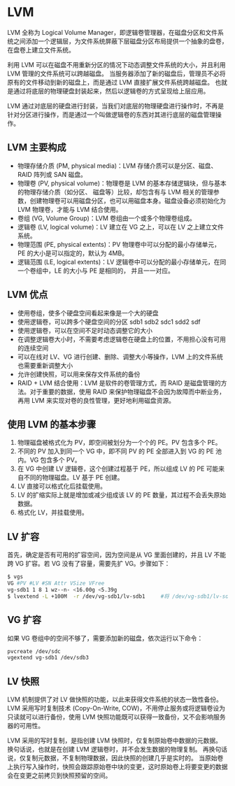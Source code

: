 # LVM

LVM 全称为 Logical Volume Manager，即逻辑卷管理器，在磁盘分区和文件系统之间添加一个逻辑层，为文件系统屏蔽下层磁盘分区布局提供一个抽象的盘卷，在盘卷上建立文件系统。

利用 LVM 可以在磁盘不用重新分区的情况下动态调整文件系统的大小，并且利用 LVM 管理的文件系统可以跨越磁盘。
当服务器添加了新的磁盘后，管理员不必将原有的文件移动到新的磁盘上，而是通过 LVM 直接扩展文件系统跨越磁盘。
也就是通过将底层的物理硬盘封装起来，然后以逻辑卷的方式呈现给上层应用。

LVM 通过对底层的硬盘进行封装，当我们对底层的物理硬盘进行操作时，不再是针对分区进行操作，而是通过一个叫做逻辑卷的东西对其进行底层的磁盘管理操作。

## LVM 主要构成

- 物理存储介质 (PM, physical media)：LVM 存储介质可以是分区、磁盘、RAID 阵列或 SAN 磁盘。
- 物理卷 (PV, physical volume)：物理卷是 LVM 的基本存储逻辑块，但与基本的物理存储介质（如分区、 磁盘等）比较，却包含有与 LVM 相关的管理参数，创建物理卷可以用磁盘分区，也可以用磁盘本身。磁盘设备必须初始化为 LVM 物理卷，才能与 LVM 结合使用。
- 卷组 (VG, Volume Group)：LVM 卷组由一个或多个物理卷组成。
- 逻辑卷 (LV, logical volume)：LV 建立在 VG 之上，可以在 LV 之上建立文件系统。
- 物理范围 (PE, physical extents)：PV 物理卷中可以分配的最小存储单元，PE 的大小是可以指定的，默认为 4MB。
- 逻辑范围 (LE, logical extents)：LV 逻辑卷中可以分配的最小存储单元，在同一个卷组中，LE 的大小与 PE 是相同的， 并且一一对应。

## LVM 优点

- 使用卷组，使多个硬盘空间看起来像是一个大的硬盘
- 使用逻辑卷，可以跨多个硬盘空间的分区 sdb1 sdb2 sdc1 sdd2 sdf
- 使用逻辑卷，可以在空间不足时动态调整它的大小
- 在调整逻辑卷大小时，不需要考虑逻辑卷在硬盘上的位置，不用担心没有可用的连续空间
- 可以在线对 LV、VG 进行创建、删除、调整大小等操作，LVM 上的文件系统也需要重新调整大小
- 允许创建快照，可以用来保存文件系统的备份
- RAID + LVM 结合使用：LVM 是软件的卷管理方式，而 RAID 是磁盘管理的方法。对于重要的数据，使用 RAID 来保护物理磁盘不会因为故障而中断业务，再用 LVM 来实现对卷的良性管理，更好地利用磁盘资源。

## 使用 LVM 的基本步骤

1. 物理磁盘被格式化为 PV，即空间被划分为一个个的 PE。PV 包含多个 PE。
2. 不同的 PV 加入到同一个 VG 中，即不同 PV 的 PE 全部进入到 VG 的 PE 池内。VG 包含多个 PV。
3. 在 VG 中创建 LV 逻辑卷，这个创建过程基于 PE，所以组成 LV 的 PE 可能来自不同的物理磁盘。LV 基于 PE 创建。
4. LV 直接可以格式化后挂载使用。
5. LV 的扩缩实际上就是增加或减少组成该 LV 的 PE 数量，其过程不会丢失原始数据。
6. 格式化 LV，并挂载使用。

## LV 扩容

首先，确定是否有可用的扩容空间，因为空间是从 VG 里面创建的，并且 LV 不能跨 VG 扩容。若 VG 没有了容量，需要先扩 VG。步骤如下：

```bash
$ vgs
VG #PV #LV #SN Attr VSize VFree
vg-sdb1 1 8 1 wz--n- <16.00g <5.39g
$ lvextend -L +100M  -r /dev/vg-sdb1/lv-sdb1     #将 /dev/vg-sdb1/lv-sdb 扩容 100M
```

## VG 扩容

如果 VG 卷组中的空间不够了，需要添加新的磁盘，依次运行以下命令：

```bash
pvcreate /dev/sdc
vgextend vg-sdb1 /dev/sdb3
```

## LV 快照

LVM 机制提供了对 LV 做快照的功能，以此来获得文件系统的状态一致性备份。
LVM 采用写时复制技术 (Copy-On-Write, COW)，不用停止服务或将逻辑卷设为只读就可以进行备份，使用 LVM 快照功能既可以获得一致备份，又不会影响服务器的可用性。

LVM 采用的写时复制，是指创建 LVM 快照时，仅复制原始卷中数据的元数据。
换句话说，也就是在创建 LVM 逻辑卷时，并不会发生数据的物理复制。
再换句话说，仅复制元数据，不复制物理数据，因此快照的创建几乎是实时的。
当原始卷上执行写入操作时，快照会跟踪原始卷中块的变更，这时原始卷上将要变更的数据会在变更之前拷贝到快照预留的空间。
